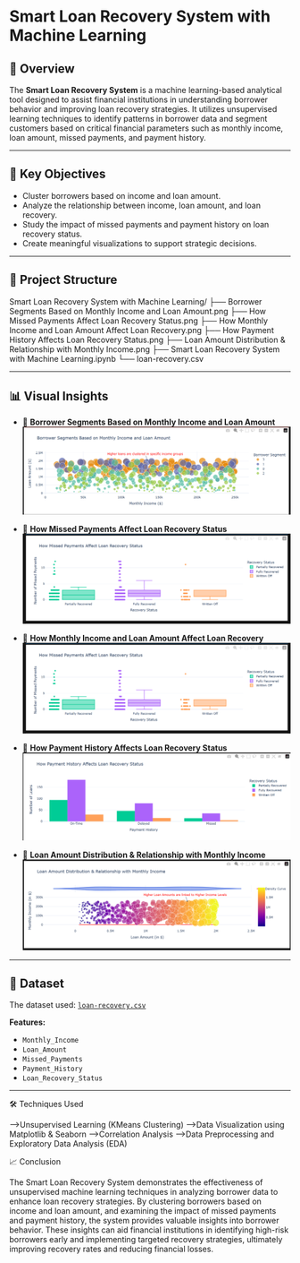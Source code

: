 # Smart Loan Recovery System with Machine Learning

## 📌 Overview

The **Smart Loan Recovery System** is a machine learning-based analytical tool designed to assist financial institutions in understanding borrower behavior and improving loan recovery strategies. It utilizes unsupervised learning techniques to identify patterns in borrower data and segment customers based on critical financial parameters such as monthly income, loan amount, missed payments, and payment history.

---

## 🧠 Key Objectives

- Cluster borrowers based on income and loan amount.
- Analyze the relationship between income, loan amount, and loan recovery.
- Study the impact of missed payments and payment history on loan recovery status.
- Create meaningful visualizations to support strategic decisions.

---

## 📂 Project Structure

Smart Loan Recovery System with Machine Learning/
├── Borrower Segments Based on Monthly Income and Loan Amount.png
├── How Missed Payments Affect Loan Recovery Status.png
├── How Monthly Income and Loan Amount Affect Loan Recovery.png
├── How Payment History Affects Loan Recovery Status.png
├── Loan Amount Distribution & Relationship with Monthly Income.png
├── Smart Loan Recovery System with Machine Learning.ipynb
└── loan-recovery.csv


---

## 📊 Visual Insights

- 📌 **Borrower Segments Based on Monthly Income and Loan Amount**  
  ![Segmentation](https://github.com/MohithKumar8897/UnSupervised-Learning-Projects/blob/main/Smart%20Loan%20Recovery%20System%20with%20Machine%20Learning/Borrower%20Segments%20Based%20on%20Monthly%20Income%20and%20Loan%20Amount.png)

- 📌 **How Missed Payments Affect Loan Recovery Status**  
  ![Missed Payments](https://github.com/MohithKumar8897/UnSupervised-Learning-Projects/blob/main/Smart%20Loan%20Recovery%20System%20with%20Machine%20Learning/How%20Missed%20Payments%20Affect%20Loan%20Recovery%20Status.png)

- 📌 **How Monthly Income and Loan Amount Affect Loan Recovery**  
  ![Income vs Loan](https://github.com/MohithKumar8897/UnSupervised-Learning-Projects/blob/main/Smart%20Loan%20Recovery%20System%20with%20Machine%20Learning/How%20Monthly%20Income%20and%20Loan%20Amount%20Affect%20Loan%20Recovery.png)

- 📌 **How Payment History Affects Loan Recovery Status**  
  ![Payment History](https://github.com/MohithKumar8897/UnSupervised-Learning-Projects/blob/main/Smart%20Loan%20Recovery%20System%20with%20Machine%20Learning/How%20Payment%20History%20Affects%20Loan%20Recovery%20Status.png)

- 📌 **Loan Amount Distribution & Relationship with Monthly Income**  
  ![Distribution](https://github.com/MohithKumar8897/UnSupervised-Learning-Projects/blob/main/Smart%20Loan%20Recovery%20System%20with%20Machine%20Learning/Loan%20Amount%20Distribution%20%26%20Relationship%20with%20Monthly%20Income.png)

---

## 📁 Dataset

The dataset used: [`loan-recovery.csv`](https://github.com/MohithKumar8897/UnSupervised-Learning-Projects/blob/main/Smart%20Loan%20Recovery%20System%20with%20Machine%20Learning/loan-recovery.csv)

**Features:**
- `Monthly_Income`
- `Loan_Amount`
- `Missed_Payments`
- `Payment_History`
- `Loan_Recovery_Status`

---

🛠️ Techniques Used

-->Unsupervised Learning (KMeans Clustering)
-->Data Visualization using Matplotlib & Seaborn
-->Correlation Analysis
-->Data Preprocessing and Exploratory Data Analysis (EDA)

📈 Conclusion

The Smart Loan Recovery System demonstrates the effectiveness of unsupervised machine learning techniques in analyzing borrower data to enhance loan recovery strategies. By clustering borrowers based on income and loan amount, and examining the impact of missed payments and payment history, the system provides valuable insights into borrower behavior. These insights can aid financial institutions in identifying high-risk borrowers early and implementing targeted recovery strategies, ultimately improving recovery rates and reducing financial losses.

